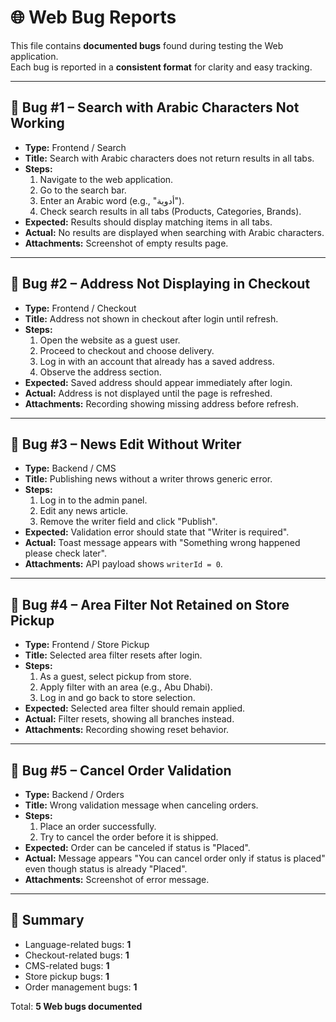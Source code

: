 # 🌐 Web Bug Reports

This file contains **documented bugs** found during testing the Web application.  
Each bug is reported in a **consistent format** for clarity and easy tracking.

---

## 🐞 Bug #1 – Search with Arabic Characters Not Working
- **Type:** Frontend / Search  
- **Title:** Search with Arabic characters does not return results in all tabs.  
- **Steps:**  
  1. Navigate to the web application.  
  2. Go to the search bar.  
  3. Enter an Arabic word (e.g., "أدوية").  
  4. Check search results in all tabs (Products, Categories, Brands).  
- **Expected:** Results should display matching items in all tabs.  
- **Actual:** No results are displayed when searching with Arabic characters.  
- **Attachments:** Screenshot of empty results page.  

---

## 🐞 Bug #2 – Address Not Displaying in Checkout
- **Type:** Frontend / Checkout  
- **Title:** Address not shown in checkout after login until refresh.  
- **Steps:**  
  1. Open the website as a guest user.  
  2. Proceed to checkout and choose delivery.  
  3. Log in with an account that already has a saved address.  
  4. Observe the address section.  
- **Expected:** Saved address should appear immediately after login.  
- **Actual:** Address is not displayed until the page is refreshed.  
- **Attachments:** Recording showing missing address before refresh.  

---

## 🐞 Bug #3 – News Edit Without Writer
- **Type:** Backend / CMS  
- **Title:** Publishing news without a writer throws generic error.  
- **Steps:**  
  1. Log in to the admin panel.  
  2. Edit any news article.  
  3. Remove the writer field and click "Publish".  
- **Expected:** Validation error should state that "Writer is required".  
- **Actual:** Toast message appears with "Something wrong happened please check later".  
- **Attachments:** API payload shows `writerId = 0`.  

---

## 🐞 Bug #4 – Area Filter Not Retained on Store Pickup
- **Type:** Frontend / Store Pickup  
- **Title:** Selected area filter resets after login.  
- **Steps:**  
  1. As a guest, select pickup from store.  
  2. Apply filter with an area (e.g., Abu Dhabi).  
  3. Log in and go back to store selection.  
- **Expected:** Selected area filter should remain applied.  
- **Actual:** Filter resets, showing all branches instead.  
- **Attachments:** Recording showing reset behavior.  

---

## 🐞 Bug #5 – Cancel Order Validation
- **Type:** Backend / Orders  
- **Title:** Wrong validation message when canceling orders.  
- **Steps:**  
  1. Place an order successfully.  
  2. Try to cancel the order before it is shipped.  
- **Expected:** Order can be canceled if status is "Placed".  
- **Actual:** Message appears "You can cancel order only if status is placed" even though status is already "Placed".  
- **Attachments:** Screenshot of error message.  

---

## 🎯 Summary
- Language-related bugs: **1**  
- Checkout-related bugs: **1**  
- CMS-related bugs: **1**  
- Store pickup bugs: **1**  
- Order management bugs: **1**  

Total: **5 Web bugs documented**
